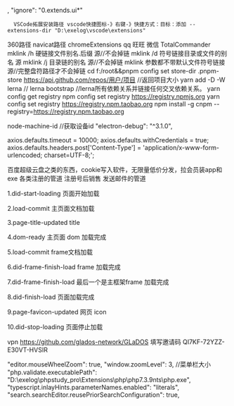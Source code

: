 ,
      "ignore": "0.extends.ui*"
      
      VSCode拓展安装路径 vscode快捷图标-》右键-》快捷方式：目标：添加 --extensions-dir "D:\exelog\vscode\extensions"
360路径
navicat路径
chromeExtensions
qq
旺旺
微信
TotalCommander
mklink /h 硬链接文件别名.后缀       源//不会掉链
mklink /d 符号链接目录或文件的别名  源
mklink /j 目录链的别名             源//不会掉链
mklink 参数都不带默认文件符号链接   源//完整盘符路径才不会掉链
cd f:/root&&pnpm config set store-dir .pnpm-store
https://api.github.com/repos/用户/项目   //返回项目大小
yarn add -D -W lerna  //
lerna bootstrap //lerna所有依赖关系并链接任何交叉依赖关系。
yarn config get registry
npm config set registry https://registry.npmjs.org
yarn config set registry https://registry.npm.taobao.org
npm install -g cnpm --registry=https://registry.npm.taobao.org

    
node-machine-id //获取设备id
"electron-debug": "^3.1.0",



axios.defaults.timeout = 10000;
axios.defaults.withCredentials = true;
axios.defaults.headers.post['Content-Type'] = 'application/x-www-form-urlencoded; charset=UTF-8;';

百度超级云盘之类的东西，cookie写入软件，无限量低价分发，拉会员装app和exe
各类注册的管道
注册号后销售
发送邮件的管道


1.did-start-loading 页面开始加载

2.load-commit 主页面文档加载

3.page-title-updated title

4.dom-ready 主页面 dom 加载完成

5.load-commit frame文档加载

6.did-frame-finish-load frame 加载完成

7.did-frame-finish-load 最后一个是主框架frame 加载完成

8.did-finish-load 页面加载完成

9.page-favicon-updated 网页 icon

10.did-stop-loading 页面停止加载



vpn  https://github.com/glados-network/GLaDOS  填写邀请码
QI7KF-72YZZ-E30VT-HVSIR

 "editor.mouseWheelZoom": true,
    "window.zoomLevel": 3, //菜单栏大小
    "php.validate.executablePath": "D:\\exelog\\phpstudy_pro\\Extensions\\php\\php7.3.9nts\\php.exe",
     "typescript.inlayHints.parameterNames.enabled": "literals",
         "search.searchEditor.reusePriorSearchConfiguration": true,